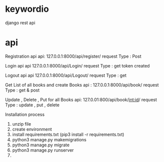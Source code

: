 # keywordio
django rest api


# api
Registration api
api: 127.0.0.1:8000/api/register/
request Type : Post 

Login api
api 127.0.0.1:8000/api/Login/
request Type : get 
token created 

Logout api 
api 127.0.0.1:8000/api/Logout/
request Type : get

Get  List of all books and create Books
api : 127.0.0.1:8000/api/book/
request Type : get & post 

Update , Delete , Put for all Books
api: 127.0.01:800/api/book/<int:id>/
request Type : update , put , delete 


Installation process
1. unzip file 
2. create environment
3. install requirements.txt (pip3 install -r requirements.txt)
4. python3 manage.py makemigrations
5. python3 manage.py migrate
6. python3 manage.py runserver
7. 
